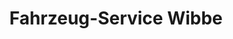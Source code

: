 ---
title: "Fahrzeug-Service Wibbe"
url: /salzkotten/fahrzeug-service-wibbe/
shop: Autowerkstatt
---